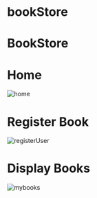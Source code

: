 # bookStore

# BookStore

# Home
![home](https://github.com/tibz-dev/BookStore/assets/120072948/8753b5d7-f2b9-41de-9910-e8452054ce93)

# Register Book

![registerUser](https://github.com/tibz-dev/BookStore/assets/120072948/1d24dcff-c207-423f-87e1-0086b0f61ab2)

# Display Books


![mybooks](https://github.com/tibz-dev/BookStore/assets/120072948/c9e8e0f7-9ae1-44ab-8b66-c2c9212fb6dc)
